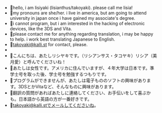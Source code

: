 - 🎋hello, i am lisiyaki (lisianthus/takoyaki). please call me lisia! 
- 🎋my pronouns are she/her. i live in america, but am going to attend university in japan once i have gained my associate's degree.
- 🎋i cannot program, but i am interested in the hacking of electronic devices, like the 3DS and Vita.
- 🎋please contact me for anything regarding translation, i may be happy to help. i work best translating Japanese to English.
- 🎋takoyaki@kalli.st for contact, please.
- 
- 🎋こんにちは、あたしリシヤキです。（リシアンサス・タコヤキ）リシア（美月愛）と呼んでくださいね！
- 🎋あたしは女性です。アメリカに住んでいますが、４年大学は日本です。準学士号を取った後、学士号を勉強するつもりです。
- 🎋プログラムができませんが、あたしは電子もののソフトの興味があります。3DSとかVitaなど、そんなものに興味があります。
- 🎋翻訳の質問があればあたしに連絡してください、お手伝いをして喜ぶかも。日本語から英語の方が一番好きです。
- 🎋takoyaki@kalli.stでメールしてくださいね。

<!---
lisiyaki/lisiyaki is a ✨ special ✨ repository because its `README.md` (this file) appears on your GitHub profile.
You can click the Preview link to take a look at your changes.
--->
